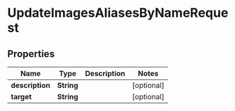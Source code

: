 

# UpdateImagesAliasesByNameRequest


## Properties

| Name | Type | Description | Notes |
|------------ | ------------- | ------------- | -------------|
|**description** | **String** |  |  [optional] |
|**target** | **String** |  |  [optional] |




